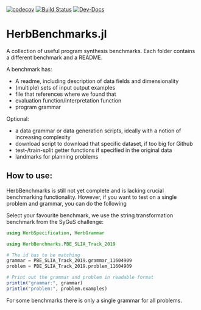 [![codecov](https://codecov.io/gh/Herb-AI/HerbBenchmarks.jl/graph/badge.svg?token=VUK6MXLCU4)](https://codecov.io/gh/Herb-AI/HerbBenchmarks.jl)
[![Build Status](https://github.com/Herb-AI/HerbBenchmarks.jl/actions/workflows/CI.yml/badge.svg?branch=master)](https://github.com/Herb-AI/HerbBenchmarks.jl/actions/workflows/CI.yml?query=branch%3Amaster)
[![Dev-Docs](https://img.shields.io/badge/docs-latest-blue.svg)](https://Herb-AI.github.io/Herb.jl/dev)


# HerbBenchmarks.jl

A collection of useful program synthesis benchmarks. Each folder contains a different benchmark and a README.

A benchmark has:
- A readme, including description of data fields and dimensionality
- (multiple) sets of input output examples
- file that references where we found that
- evaluation function/interpretation function
- program grammar

Optional:
- a data grammar or data generation scripts, ideally with a notion of increasing complexity
- download script to download that specific dataset, if too big for Github
- test-/train-split getter functions if specified in the original data
- landmarks for planning problems

## How to use:
HerbBenchmarks is still not yet complete and is lacking crucial benchmarking functionality. However, if you want to test on a single problem and grammar, you can do the following

Select your favourite benchmark, we use the string transformation benchmark from the SyGuS challenge:
```Julia
using HerbSpecification, HerbGrammar

using HerbBenchmarks.PBE_SLIA_Track_2019

# The id has to be matching
grammar = PBE_SLIA_Track_2019.grammar_11604909
problem = PBE_SLIA_Track_2019.problem_11604909

# Print out the grammar and problem in readable format
println("grammar:", grammar)
println("problem:", problem.examples)
```

For some benchmarks there is only a single grammar for all problems. 
